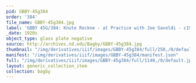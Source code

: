 ```yaml
---
pid: GBBY-45g384
order: '384'
file_name: GBBY-45g384.jpg
label: 'GBBY 45G/384: Knute Rockne - at Practice with Joe Savoldi - c1920s'
_date: 1920s
object_type: glass plate negative
source: http://archives.nd.edu/Bagby/GBBY-45g384.jpg
thumbnail: "/img/derivatives/iiif/images/GBBY-45g384/full/250,/0/default.jpg"
manifest: "/img/derivatives/iiif/images/GBBY-45g384/manifest.json"
full: "/img/derivatives/iiif/images/GBBY-45g384/full/1140,/0/default.jpg"
layout: generic_collection_item
collection: bagby
---
```

